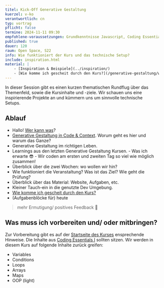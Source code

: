 ```yaml
---
titel: Kick-Off Generative Gestaltung
kuerzel: v-ko
verantwortlich: cn
typ: vortrag
pflicht: false
termine: 2024-11-11 09:30
empfohlene-voraussetzungen: Grundkenntnisse Javascript, Coding Essentials I
published: true
dauer: 120
raum: Open Space, S22
info: Wie funktioniert der Kurs und das technische Setup?
include: inspiration.html
material: |
    - [Inspiration & Beispiele](../inspiration/)
    - [Wie komme ich gescheit durch den Kurs?](/generative-gestaltung/wie-komme-ich-gescheit-durch-den-kurs/)
---
```


In dieser Session gibt es einen kurzen thematischen Rundflug über das Themenfeld, sowie die Kursinhalte und -ziele. Wir schauen uns eine inspirierende Projekte an und kümmern uns um sinnvolle technische Setups.

## Ablauf
- Hallo! [Wer kann was](https://miro.com/app/board/uXjVNPtETpM=/?moveToWidget=3458764569717581468&cot=14)?
- [Generative Gestaltung in Code & Context](https://coco.study/module/). Worum geht es hier und warum das Ganze?
- Generative Gestaltung im richtigen Leben.
- Learnings aus den letzten Generative Gestaltung Kursen.
      - Was ich erwarte 😎
      - Wir coden am ersten und zweiten Tag so viel wie möglich zusammen!    
- Überblick über die zwei Wochen: wo wollen wir hin?
- Wie funktioniert die Veranstaltung? Was ist das Ziel? Wie geht die Prüfung?
- Überblick über das Material: Website, Aufgaben, etc.
- Kleiner Tauch-ein in die genutzte Dev Umgebung.
- [Wie komme ich gescheit durch den Kurs?](/generative-gestaltung/wie-komme-ich-gescheit-durch-den-kurs/)
- (Aufgabenblöcke für) heute

> mehr Ermutigung/ positives Feedback 👻

## Was muss ich vorbereiten und/ oder mitbringen?
Zur Vorbereitung gibt es auf der [Startseite des Kurses](/generative-gestaltung/#vorbereitung) ensprechende Hinweise. Die Inhalte aus [Coding Essentials I](https://staff.pages.coco.study/ce01/learning-materials/) sollten sitzen. Wir werden in diesem Kurs auf folgende Inhalte zurück greifen:

- Variables
- Conditions
- Loops
- Arrays
- Maps
- OOP (light)
